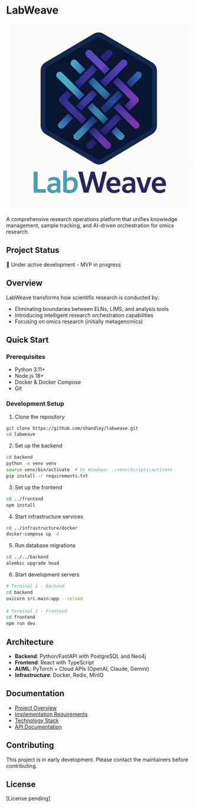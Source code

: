 # LabWeave

![LabWeave Logo](labweave_logo.png)

A comprehensive research operations platform that unifies knowledge management, sample tracking, and AI-driven orchestration for omics research.

## Project Status

🚧 Under active development - MVP in progress

## Overview

LabWeave transforms how scientific research is conducted by:
- Eliminating boundaries between ELNs, LIMS, and analysis tools
- Introducing intelligent research orchestration capabilities
- Focusing on omics research (initially metagenomics)

## Quick Start

### Prerequisites

- Python 3.11+
- Node.js 18+
- Docker & Docker Compose
- Git

### Development Setup

1. Clone the repository
```bash
git clone https://github.com/shandley/labweave.git
cd labweave
```

2. Set up the backend
```bash
cd backend
python -m venv venv
source venv/bin/activate  # On Windows: .\venv\Scripts\activate
pip install -r requirements.txt
```

3. Set up the frontend
```bash
cd ../frontend
npm install
```

4. Start infrastructure services
```bash
cd ../infrastructure/docker
docker-compose up -d
```

5. Run database migrations
```bash
cd ../../backend
alembic upgrade head
```

6. Start development servers
```bash
# Terminal 1 - Backend
cd backend
uvicorn src.main:app --reload

# Terminal 2 - Frontend
cd frontend
npm run dev
```

## Architecture

- **Backend**: Python/FastAPI with PostgreSQL and Neo4j
- **Frontend**: React with TypeScript
- **AI/ML**: PyTorch + Cloud APIs (OpenAI, Claude, Gemini)
- **Infrastructure**: Docker, Redis, MinIO

## Documentation

- [Project Overview](instructions/labweave-overview.md)
- [Implementation Requirements](instructions/labweave-prompt.md)
- [Technology Stack](instructions/tech-stack.md)
- [API Documentation](docs/api/)

## Contributing

This project is in early development. Please contact the maintainers before contributing.

## License

[License pending]